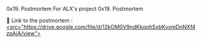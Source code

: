 0x19. Postmortem
For ALX's project 0x19. Postmortem

🔗 Link to the postmortem : <a href="Click here!" target="blank"><src="https://drive.google.com/file/d/12kOM0V9ndKkqohSxbKvxmDnNXf4zpAjA/view">
